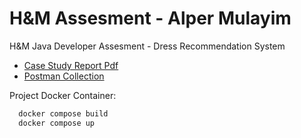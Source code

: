 # H&M Assesment - Alper Mulayim
H&amp;M Java Developer Assesment - Dress Recommendation System

- [Case Study Report Pdf](CaseStudy_Report_AlperMulayim.pdf)
- [Postman Collection](HM_Dress_Recommender_Alper_Mulayim.postman_collection.json)

Project Docker Container: 
`````java
  docker compose build
  docker compose up
`````
